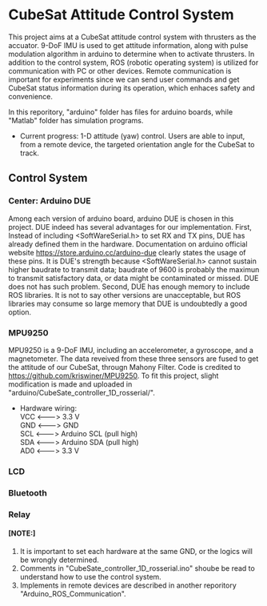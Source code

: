# CubeSat Attitude Control System
This project aims at a CubeSat attitude control system with thrusters as the accuator. 9-DoF IMU is used to get attitude information, along with pulse modulation algorithm in arduino to determine when to activate thrusters. In addition to the control system, ROS (robotic operating system) is utilized for communication with PC or other devices. Remote communication is important for experiments since we can send user commands and get CubeSat status information during its operation, which enhaces safety and convenience. 

In this reporitory, "arduino" folder has files for arduino boards, while "Matlab" folder has simulation programs. 

- Current progress: 
  1-D attitude (yaw) control. Users are able to input, from a remote device, the targeted orientation angle for the CubeSat to track. 

## Control System
### Center: Arduino DUE
Among each version of arduino board, arduino DUE is chosen in this project. DUE indeed has several advantages for our implementation. First, Instead of including <SoftWareSerial.h> to set RX and TX pins, DUE has already defined them in the hardware. Documentation on arduino official website https://store.arduino.cc/arduino-due clearly states the usage of these pins. It is DUE's strength because <SoftWareSerial.h> cannot sustain higher baudrate to transmit data; baudrate of 9600 is probably the maximun to transmit satisfactory data, or data might be contaminated or missed. DUE does not has such problem. Second, DUE has enough memory to include ROS libraries. It is not to say other versions are unacceptable, but ROS libraries may consume so large memory that DUE is undoubtedly a good option.

### MPU9250
MPU9250 is a 9-DoF IMU, including an accelerometer, a gyroscope, and a magnetometer. The data reveived from these three sensors are fused to get the attitude of our CubeSat, througn Mahony Filter. Code is credited to https://github.com/kriswiner/MPU9250. To fit this project, slight modification is made and uploaded in "arduino/CubeSate_controller_1D_rosserial/".

- Hardware wiring:  
   VCC <---> 3.3 V  
   GND <---> GND  
   SCL <---> Arduino SCL (pull high)  
   SDA <---> Arduino SDA (pull high)  
   AD0 <---> 3.3 V  

### LCD
### Bluetooth
### Relay
#### [NOTE:]
1. It is important to set each hardware at the same GND, or the logics will be wrongly determined.
2. Comments in "CubeSate_controller_1D_rosserial.ino" shoube be read to understand how to use the control system.
3. Implements in remote devices are described in another reporitory "Arduino_ROS_Communication". 
